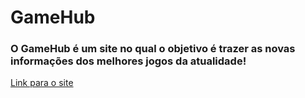 # GameHub

### O GameHub é um site no qual o objetivo é trazer as novas informações dos melhores jogos da atualidade!

<a href="https://gamehub-xi.vercel.app/">Link para o site</a>
